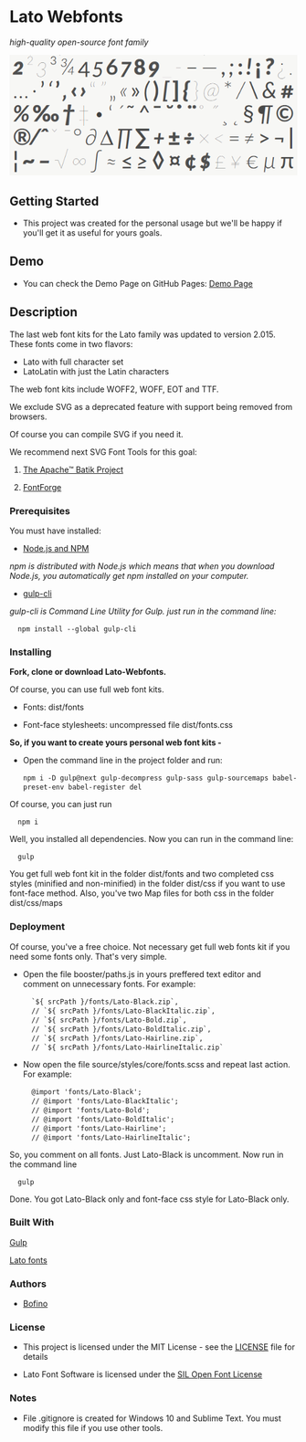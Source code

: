 # Lato Webfonts

*high-quality open-source font family*

![Lato Fonts](docs/lato.png)

## Getting Started
* This project was created for the personal usage but we'll be happy if you'll get it as useful for yours goals. 

## Demo

* You can check the Demo Page on GitHub Pages: [Demo Page](https://bofino.github.io/Lato-Webfonts/demo/)

## Description

The last web font kits for the Lato family was updated to version 2.015.
These fonts come in two flavors:   

* Lato with full character set
* LatoLatin with just the Latin characters

The web font kits include WOFF2, WOFF, EOT and TTF. 

We exclude SVG as a deprecated feature with support being removed from browsers.

Of course you can compile SVG if you need it.

We recommend next SVG Font Tools for this goal:

1. [The Apache™ Batik Project](https://xmlgraphics.apache.org/batik/)

2. [FontForge](http://fontforge.github.io/en-US/)

### Prerequisites

You must have installed:

* [Node.js and NPM](https://nodejs.org/en/download/current/)

*npm is distributed with Node.js which means that when you download Node.js,
 you automatically get npm installed on your computer.*

 * [gulp-cli](https://www.npmjs.com/package/gulp-cli)

 *gulp-cli is Command Line Utility for Gulp. just run in the command line:*

      npm install --global gulp-cli

### Installing

**Fork, clone or download Lato-Webfonts.**

Of course, you can use full web font kits.

* Fonts: dist/fonts

* Font-face stylesheets: uncompressed file dist/fonts.css

**So, if you want to create yours personal web font kits -**

* Open the command line in the project folder and run:

      npm i -D gulp@next gulp-decompress gulp-sass gulp-sourcemaps babel-preset-env babel-register del

Of course, you can just run

      npm i

Well, you installed all dependencies. Now you can run in the command line:

      gulp

You get full web font kit in the folder dist/fonts and two completed css styles 
(minified and non-minified) in the folder dist/css if you want to use font-face method.
Also, you've two Map files for both css in the folder dist/css/maps

### Deployment

Of course, you've a free choice. Not necessary get full web fonts kit if you need some fonts only.
That's very simple.

* Open the file booster/paths.js in yours preffered text editor and comment on unnecessary fonts.
For example:

        `${ srcPath }/fonts/Lato-Black.zip`,
        // `${ srcPath }/fonts/Lato-BlackItalic.zip`,
        // `${ srcPath }/fonts/Lato-Bold.zip`,
        // `${ srcPath }/fonts/Lato-BoldItalic.zip`,
        // `${ srcPath }/fonts/Lato-Hairline.zip`,
        // `${ srcPath }/fonts/Lato-HairlineItalic.zip`

* Now open the file source/styles/core/fonts.scss and repeat last action. For example:

        @import 'fonts/Lato-Black';
        // @import 'fonts/Lato-BlackItalic';
        // @import 'fonts/Lato-Bold';
        // @import 'fonts/Lato-BoldItalic';
        // @import 'fonts/Lato-Hairline';
        // @import 'fonts/Lato-HairlineItalic';

So, you comment on all fonts. Just Lato-Black is uncomment. Now run in the command line

      gulp

Done. You got Lato-Black only and font-face css style for Lato-Black only.

### Built With

[Gulp](https://gulpjs.com/)

[Lato fonts](http://www.latofonts.com/lato-free-fonts/)

### Authors

* [Bofino](https://github.com/Bofino)

### License

* This project is licensed under the MIT License - see the [LICENSE](https://github.com/Bofino/Lato-Webfonts/blob/master/LICENSE) file for details

* Lato Font Software is licensed under the [SIL Open Font License](http://scripts.sil.org/OFL)

### Notes

* File .gitignore is created for Windows 10 and Sublime Text. You must modify this file if you use other tools.

